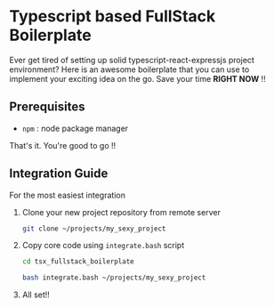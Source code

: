 # Typescript based FullStack Boilerplate

Ever get tired of setting up solid typescript-react-expressjs project environment? Here is an awesome boilerplate that you can use to implement your exciting idea on the go. Save your time **RIGHT NOW** !!

## Prerequisites
- ```npm``` : node package manager

That's it. You're good to go !!

## Integration Guide
For the most easiest integration

1. Clone your new project repository from remote server
    ```bash
    git clone ~/projects/my_sexy_project
    ```

2. Copy core code using ```integrate.bash``` script
    ```bash
    cd tsx_fullstack_boilerplate

    bash integrate.bash ~/projects/my_sexy_project
    ```

3. All set!!